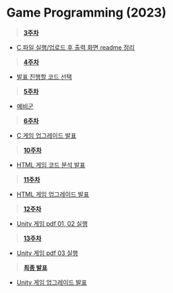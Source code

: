 # Game Programming (2023)

><a href="https://github.com/cottonrose1011/game/tree/main/week3"> <strong> 3주차 </strong>
  * C 파일 실행/업로드 후 출력 화면 readme 정리
><a href="https://github.com/cottonrose1011/game/tree/main/week4"> <strong> 4주차 </strong>
  * 발표 진행할 코드 선택
><a href=""> <strong> 5주차 </strong>
  * 예비군
><a href="https://github.com/cottonrose1011/game/tree/main/week5"> <strong> 6주차 </strong>
  * C 게임 업그레이드 발표
><a href="https://github.com/cottonrose1011/game/tree/main/week9"><strong> 10주차 </strong>
  * HTML 게임 코드 분석 발표
><a href="https://github.com/cottonrose1011/game/tree/main/week10"><strong> 11주차 </strong>
  * HTML 게임 업그레이드 발표
><a href="https://github.com/cottonrose1011/game/tree/main/week12"><strong> 12주차 </strong>
  * Unity 게임 pdf 01, 02 실행
><a href="https://github.com/cottonrose1011/game/tree/main/week13"><strong> 13주차 </strong>
  * Unity 게임 pdf 03 실행
><a href="https://github.com/cottonrose1011/game/tree/main/final/Project"><strong> 최종 발표 </strong>
  * Unity 게임 업그레이드 발표
